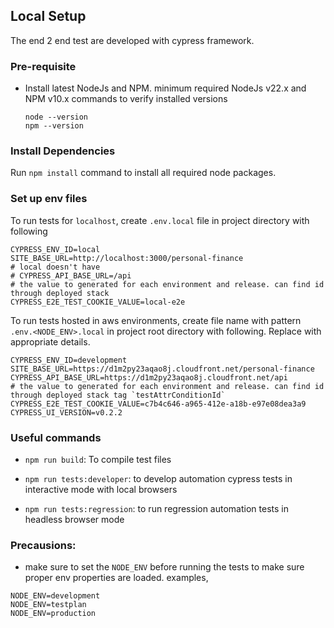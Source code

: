 ## Local Setup

The end 2 end test are developed with cypress framework.

### Pre-requisite

- Install latest NodeJs and NPM. minimum required NodeJs v22.x and NPM v10.x 
  commands to verify installed versions
  ```
  node --version
  npm --version
  ```

### Install Dependencies

Run `npm install` command to install all required node packages.

### Set up env files

To run tests for `localhost`, create `.env.local` file in project directory with following

```properties
CYPRESS_ENV_ID=local
SITE_BASE_URL=http://localhost:3000/personal-finance
# local doesn't have
# CYPRESS_API_BASE_URL=/api
# the value to generated for each environment and release. can find id through deployed stack 
CYPRESS_E2E_TEST_COOKIE_VALUE=local-e2e
```

To run tests hosted in aws environments, create file name with pattern `.env.<NODE_ENV>.local` in project root directory with following. Replace with appropriate details.


```properties
CYPRESS_ENV_ID=development
SITE_BASE_URL=https://d1m2py23aqao8j.cloudfront.net/personal-finance
CYPRESS_API_BASE_URL=https://d1m2py23aqao8j.cloudfront.net/api
# the value to generated for each environment and release. can find id through deployed stack tag `testAttrConditionId`
CYPRESS_E2E_TEST_COOKIE_VALUE=c7b4c646-a965-412e-a18b-e97e08dea3a9
CYPRESS_UI_VERSION=v0.2.2
```

### Useful commands

- `npm run build`: To compile test files

- `npm run tests:developer`: to develop automation cypress tests in interactive mode with local browsers

- `npm run tests:regression`: to run regression automation tests in headless browser mode

### Precausions: 

- make sure to set the `NODE_ENV` before running the tests to make sure proper env properties are loaded.
examples,
```
NODE_ENV=development
NODE_ENV=testplan
NODE_ENV=production
```